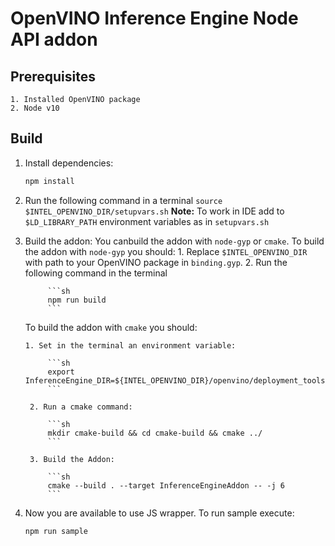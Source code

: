 # OpenVINO Inference Engine Node API addon

## Prerequisites
    1. Installed OpenVINO package
    2. Node v10

## Build
1. Install dependencies:
    ```sh
    npm install
    ```

2. Run the following command in a terminal `source $INTEL_OPENVINO_DIR/setupvars.sh`
    **Note:** To work in IDE add to `$LD_LIBRARY_PATH` environment variables as in `setupvars.sh`

3. Build the addon:
    You canbuild the addon with `node-gyp` or `cmake`.
    To build the addon with `node-gyp` you should:
        1. Replace `$INTEL_OPENVINO_DIR` with path to your OpenVINO package in `binding.gyp`.
        2. Run the following command in the terminal
            
            ```sh
            npm run build
            ```
    
    To build the addon with `cmake` you should:
        
       1. Set in the terminal an environment variable:
           
            ```sh
            export InferenceEngine_DIR=${INTEL_OPENVINO_DIR}/openvino/deployment_tools/inference_engine/share
            ```
        
        2. Run a cmake command:
            
            ```sh
            mkdir cmake-build && cd cmake-build && cmake ../
            ```
        
        3. Build the Addon:
            
            ```sh
            cmake --build . --target InferenceEngineAddon -- -j 6
            ```

4. Now you are available to use JS wrapper. To run sample execute:
    
    ```sh
    npm run sample
    ```
